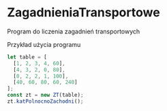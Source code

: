 # ZagadnieniaTransportowe
Program do liczenia zagadnień transportowych

Przykład użycia programu
```javascript
let table = [
  [1, 2, 3, 4, 60],
  [4, 3, 2, 0, 80],
  [0, 2, 2, 1, 100],
  [40, 60, 80, 60, 240]
];
const zt = new ZT(table);
zt.katPolnocnoZachodni();
```
